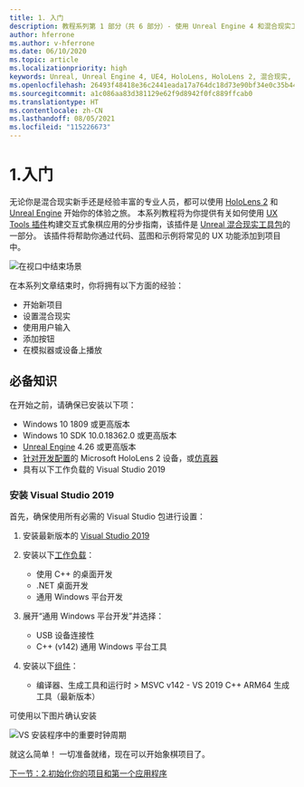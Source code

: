```yaml
---
title: 1. 入门
description: 教程系列第 1 部分（共 6 部分）- 使用 Unreal Engine 4 和混合现实工具包 UX Tools 插件构建一款象棋应用
author: hferrone
ms.author: v-hferrone
ms.date: 06/10/2020
ms.topic: article
ms.localizationpriority: high
keywords: Unreal, Unreal Engine 4, UE4, HoloLens, HoloLens 2, 混合现实, 教程, 入门, mrtk, uxt, UX Tools, 文档, 混合现实头戴显示设备, windows 混合现实头戴显示设备, 虚拟现实头戴显示设备
ms.openlocfilehash: 26493f48418e36c2441eada17a764dc18d73e90bf34e0c35b4412e7a38c9fe41
ms.sourcegitcommit: a1c086aa83d381129e62f9d8942f0fc889ffcab0
ms.translationtype: HT
ms.contentlocale: zh-CN
ms.lasthandoff: 08/05/2021
ms.locfileid: "115226673"
---
```

# <a name="1-getting-started"></a>1.入门

无论你是混合现实新手还是经验丰富的专业人员，都可以使用 [HoloLens 2](../../../index.yml) 和 [Unreal Engine](https://www.unrealengine.com/en-US/) 开始你的体验之旅。 本系列教程将为你提供有关如何使用 [UX Tools 插件](https://github.com/microsoft/MixedReality-UXTools-Unreal)构建交互式象棋应用的分步指南，该插件是 [Unreal 混合现实工具包](https://github.com/microsoft/MixedRealityToolkit-Unreal)的一部分。 该插件将帮助你通过代码、蓝图和示例将常见的 UX 功能添加到项目中。 

![在视口中结束场景](images/unreal-uxt/5-endscene.PNG)

在本系列文章结束时，你将拥有以下方面的经验：
* 开始新项目
* 设置混合现实
* 使用用户输入
* 添加按钮
* 在模拟器或设备上播放

## <a name="prerequisites"></a>必备知识

在开始之前，请确保已安装以下项：
* Windows 10 1809 或更高版本
* Windows 10 SDK 10.0.18362.0 或更高版本
* [Unreal Engine](https://www.unrealengine.com/en-US/get-now) 4.26 或更高版本
* [针对开发配置](../../platform-capabilities-and-apis/using-visual-studio.md#enabling-developer-mode)的 Microsoft HoloLens 2 设备，或[仿真器](../../platform-capabilities-and-apis/using-the-hololens-emulator.md#hololens-2-emulator-overview)
* 具有以下工作负载的 Visual Studio 2019

### <a name="installing-visual-studio-2019"></a>安装 Visual Studio 2019

首先，确保使用所有必需的 Visual Studio 包进行设置：
1. 安装最新版本的 [Visual Studio 2019](https://visualstudio.microsoft.com/downloads/)
1. 安装以下[工作负载](/visualstudio/install/modify-visual-studio#modify-workloads)：
    * 使用 C++ 的桌面开发
    * .NET 桌面开发
    * 通用 Windows 平台开发
1. 展开“通用 Windows 平台开发”并选择： 
    * USB 设备连接性
    * C++ (v142) 通用 Windows 平台工具

1. 安装以下[组件](/visualstudio/install/modify-visual-studio#modify-individual-components)：
    * 编译器、生成工具和运行时 > MSVC v142 - VS 2019 C++ ARM64 生成工具（最新版本）

可使用以下图片确认安装

![VS 安装程序中的重要时钟周期](images/unreal-uxt/1-install-the-tools.png)

就这么简单！ 一切准备就绪，现在可以开始象棋项目了。

[下一节：2.初始化你的项目和第一个应用程序](unreal-uxt-ch2.md)